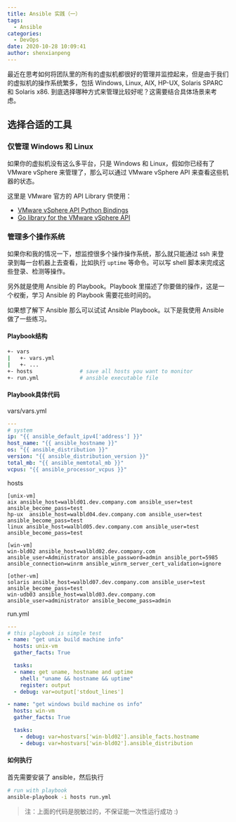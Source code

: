 ```yaml
---
title: Ansible 实践（一）
tags:
  - Ansible
categories:
  - DevOps
date: 2020-10-28 10:09:41
author: shenxianpeng
---
```


最近在思考如何将团队里的所有的虚拟机都很好的管理并监控起来，但是由于我们的虚拟机的操作系统繁多，包括 Windows, Linux, AIX, HP-UX, Solaris SPARC 和 Solaris x86. 到底选择哪种方式来管理比较好呢？这需要结合具体场景来考虑。

## 选择合适的工具

### 仅管理 Windows 和 Linux

如果你的虚拟机没有这么多平台，只是 Windows 和 Linux，假如你已经有了 VMware vSphere 来管理了，那么可以通过 VMware vSphere API 来查看这些机器的状态。

这里是 VMware 官方的 API Library 供使用：

* [VMware vSphere API Python Bindings](https://github.com/vmware/pyvmomi)
* [Go library for the VMware vSphere API](https://github.com/vmware/govmomi)

### 管理多个操作系统

如果你和我的情况一下，想监控很多个操作操作系统，那么就只能通过 ssh 来登录到每一台机器上去查看，比如执行 `uptime` 等命令。可以写 shell 脚本来完成这些登录、检测等操作。

另外就是使用 Ansible 的 Playbook。Playbook 里描述了你要做的操作，这是一个权衡，学习 Ansible 的 Playbook 需要花些时间的。

如果想了解下 Ansible 那么可以试试 Ansible Playbook。以下是我使用 Ansible 做了一些练习。

#### Playbook结构

```bash
+- vars
|   +- vars.yml
|   +- ...
+- hosts               # save all hosts you want to monitor
+- run.yml             # ansible executable file
```

#### Playbook具体代码

<!-- more -->

vars/vars.yml

```yml
---
# system
ip: "{{ ansible_default_ipv4['address'] }}"
host_name: "{{ ansible_hostname }}"
os: "{{ ansible_distribution }}"
version: "{{ ansible_distribution_version }}"
total_mb: "{{ ansible_memtotal_mb }}"
vcpus: "{{ ansible_processor_vcpus }}"
```

hosts

```
[unix-vm]
aix ansible_host=walbld01.dev.company.com ansible_user=test ansible_become_pass=test
hp-ux  ansible_host=walbld04.dev.company.com ansible_user=test ansible_become_pass=test
linux ansible_host=walbld05.dev.company.com ansible_user=test ansible_become_pass=test

[win-vm]
win-bld02 ansible_host=walbld02.dev.company.com ansible_user=Administrator ansible_password=admin ansible_port=5985 ansible_connection=winrm ansible_winrm_server_cert_validation=ignore

[other-vm]
solaris ansible_host=walbld07.dev.company.com ansible_user=test ansible_become_pass=test
win-udb03 ansible_host=walbld03.dev.company.com ansible_user=administrator ansible_become_pass=admin
```

run.yml

```yml
---
# this playbook is simple test
- name: "get unix build machine info"
  hosts: unix-vm
  gather_facts: True

  tasks:
  - name: get uname, hostname and uptime
    shell: "uname && hostname && uptime"
    register: output
  - debug: var=output['stdout_lines']

- name: "get windows build machine os info"
  hosts: win-vm
  gather_facts: True

  tasks:
    - debug: var=hostvars['win-bld02'].ansible_facts.hostname
    - debug: var=hostvars['win-bld02'].ansible_distribution
```

#### 如何执行

首先需要安装了 ansible，然后执行

```sh
# run with playbook
ansible-playbook -i hosts run.yml
```
> 注：上面的代码是脱敏过的，不保证能一次性运行成功 :)


